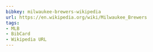```yaml
---
bibkey: milwaukee-brewers-wikipedia
url: https://en.wikipedia.org/wiki/Milwaukee_Brewers
tags:
- MLB
- BibCard
- Wikipedia URL
---
```


